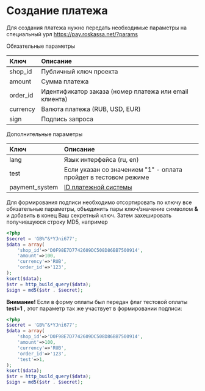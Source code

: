 # Создание платежа

Для создания платежа нужно передать необходимые параметры на специальный урл https://pay.roskassa.net/?params

Обязательные параметры

| Ключ | Описание |
| :--- | :--- |
| shop\_id | Публичный ключ проекта |
| amount | Сумма платежа |
| order\_id | Идентификатор заказа \(номер платежа или email клиента\) |
| currency | Валюта платежа \(RUB, USD, EUR\) |
| sign | Подпись запроса |

Дополнительные параметры

| Ключ | Описание |
| :--- | :--- |
| lang | Язык интерфейса \(ru, en\) |
| test | Если указан со значением "1" - оплата пройдет в тестовом режиме |
| payment\_system | [ID платежной системы](../spravochnaya-informaciya/payment-systems.md)  |

Для формирования подписи необходимо отсортировать по ключу все обязательные параметры,  объединить пары ключ/значение символом **&** и добавить в конец  Ваш секретный ключ. Затем захешировать получившуюся строку  MD5, например

```php
<?php 
$secret = 'GB%^&*YJni677';
$data = array(
    'shop_id'=>'D0F98E7D7742609DC508D86BB7500914',
    'amount'=>100,
    'currency'=>'RUB',
    'order_id'=>'123',
);
ksort($data);
$str = http_build_query($data);
$sign = md5($str . $secret);

```

**Внимание!** Если в форму оплаты был передан флаг тестовой оплаты **test=1** , этот параметр так же участвует в формировании подписи:

```php
<?php 
$secret = 'GB%^&*YJni677';
$data = array(
    'shop_id'=>'D0F98E7D7742609DC508D86BB7500914',
    'amount'=>100,
    'currency'=>'RUB',
    'order_id'=>'123',
    'test'=>1,
);
ksort($data);
$str = http_build_query($data);
$sign = md5($str . $secret);

```

